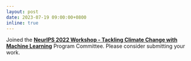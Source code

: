 ```yaml
---
layout: post
date: 2023-07-19 09:00:00+0800
inline: true
---
```



Joined the [**NeurIPS 2022 Workshop - Tackling Climate Change with Machine Learning**](https://www.climatechange.ai/events/neurips2023) Program Committee. Please consider submitting your work.

